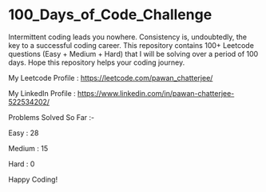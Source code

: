# 100_Days_of_Code_Challenge

Intermittent coding leads you nowhere. Consistency is, undoubtedly, the key to a successful coding career. This repository contains 100+ Leetcode questions (Easy + Medium + Hard) that I will be solving over a period of 100 days. Hope this repository helps your coding journey. 

My Leetcode Profile : https://leetcode.com/pawan_chatterjee/
 
My LinkedIn Profile : https://www.linkedin.com/in/pawan-chatterjee-522534202/

Problems Solved So Far :-

Easy : 28

Medium : 15

Hard : 0

Happy Coding!
